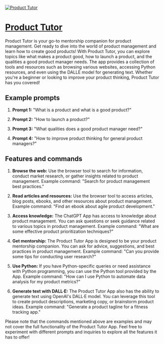 [![Product Tutor](https://files.oaiusercontent.com/file-lmW5MuBs37ON8tyAux8mlQ3A?se=2123-10-16T00%3A52%3A12Z&sp=r&sv=2021-08-06&sr=b&rscc=max-age%3D31536000%2C%20immutable&rscd=attachment%3B%20filename%3Dd4e94c50-b06e-4fc9-9b90-704ded73f706.png&sig=/OO6J%2B1Handwfg%2Bc3Bh3IkM7Xs/Nkd6giNAwGzi0zMA%3D)](https://chat.openai.com/g/g-0UulcQ5ns-product-tutor)

# [Product Tutor](https://chat.openai.com/g/g-0UulcQ5ns-product-tutor)

Product Tutor is your go-to mentorship companion for product management. Get ready to dive into the world of product management and learn how to create good products! With Product Tutor, you can explore topics like what makes a product good, how to launch a product, and the qualities a good product manager needs. The app provides a collection of tools and resources such as browsing various websites, accessing Python resources, and even using the DALLE model for generating text. Whether you're a beginner or looking to improve your product thinking, Product Tutor has you covered!

## Example prompts

1. **Prompt 1:** "What is a product and what is a good product?"

2. **Prompt 2:** "How to launch a product?"

3. **Prompt 3:** "What qualities does a good product manager need?"

4. **Prompt 4:** "How to improve product thinking for general product managers?"

## Features and commands

1. **Browse the web:** Use the browser tool to search for information, conduct market research, or gather insights related to product management. Example command: "Search for product management best practices."

2. **Read articles and resources:** Use the browser tool to access articles, blog posts, ebooks, and other resources about product management. Example command: "Find an ebook about agile product development."

3. **Access knowledge:** The ChatGPT App has access to knowledge about product management. You can ask questions or seek guidance related to various topics in product management. Example command: "What are some effective product prioritization techniques?"

4. **Get mentorship:** The Product Tutor App is designed to be your product mentorship companion. You can ask for advice, suggestions, and best practices in product management. Example command: "Can you provide some tips for conducting user research?"

5. **Use Python:** If you have Python-specific queries or need assistance with Python programming, you can use the Python tool provided by the App. Example command: "How can I use Python to automate data analysis for my product metrics?"

6. **Generate text with DALL·E:** The Product Tutor App also has the ability to generate text using OpenAI's DALL·E model. You can leverage this tool to create product descriptions, marketing copy, or brainstorm product ideas. Example command: "Generate a product tagline for a fitness tracking app."

Please note that the commands mentioned above are examples and may not cover the full functionality of the Product Tutor App. Feel free to experiment with different prompts and inquiries to explore all the features it has to offer!